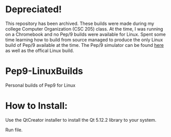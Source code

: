 # Depreciated!
This repository has been archived.
These builds were made during my college Computer Organization (CSC 205) class. At the time, I was running on a Chromebook and no Pep/9 builds were available for Linux. Spent some time learning how to build from source managed to produce the only Linux build of Pep/9 available at the time. The Pep/9 simulator can be found [here](http://computersystemsbook.com/5th-edition/pep9/) as well as the offical Linux build.

# Pep9-LinuxBuilds
Personal builds of Pep9 for Linux

# How to Install:
Use the QtCreator installer to install the Qt 5.12.2 library to your system.

Run file.
